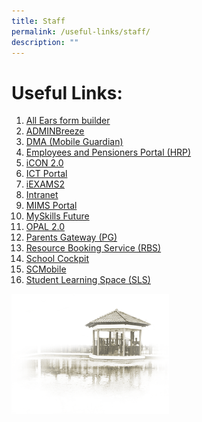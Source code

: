 ```yaml
---
title: Staff
permalink: /useful-links/staff/
description: ""
---
```

# **Useful Links:**

1. [All Ears form builder](https://forms.moe.edu.sg/)
2. [ADMINBreeze](https://cchy.adminbreeze.com/nationalExamAnalysisSecondary/analysis/html/analysis)
3. [DMA (Mobile Guardian)](https://sg-portal.mobileguardian.com/#/login)
4. [Employees and Pensioners Portal (HRP)](https://www.hrp.gov.sg/hrp/#/)
5. [iCON 2.0](https://workspace.google.com/dashboard)
6. [ICT Portal](https://sites.google.com/moe.edu.sg/cchyictportal/home)
7. [iEXAMS2](https://iexams.seab.gov.sg/login)
8. [Intranet](https://intranet.moe.gov.sg/)
9. [MIMS Portal](https://portal.mims.moe.gov.sg/idmdash/#/landing)
10. [MySkills Future](https://www.myskillsfuture.gov.sg/content/student/en/secondary.html)
11. [OPAL 2.0](https://www.opal2.moe.edu.sg/app/learner)
12. [Parents Gateway (PG)](https://pg.moe.edu.sg/)
13. [Resource Booking Service (RBS)](https://rbs.avero-tech.com/)
14. [School Cockpit](https://schoolcockpit.moe.gov.sg)
15. [SCMobile](https://scmobile.moe.edu.sg/home)
16. [Student Learning Space (SLS)](https://vle.learning.moe.edu.sg/login)

<img src="/images/pavilion.png" 
     style="width:50%">